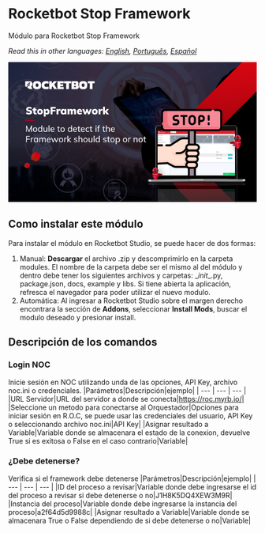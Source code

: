 # Rocketbot Stop Framework
  
Módulo para Rocketbot Stop Framework  

*Read this in other languages: [English](Manual_StopFramework.md), [Português](Manual_StopFramework.pr.md), [Español](Manual_StopFramework.es.md)*
  
![banner](imgs/Banner_StopFramework.jpg)
## Como instalar este módulo
  
Para instalar el módulo en Rocketbot Studio, se puede hacer de dos formas:
1. Manual: __Descargar__ el archivo .zip y descomprimirlo en la carpeta modules. El nombre de la carpeta debe ser el mismo al del módulo y dentro debe tener los siguientes archivos y carpetas: \__init__.py, package.json, docs, example y libs. Si tiene abierta la aplicación, refresca el navegador para poder utilizar el nuevo modulo.
2. Automática: Al ingresar a Rocketbot Studio sobre el margen derecho encontrara la sección de **Addons**, seleccionar **Install Mods**, buscar el modulo deseado y presionar install.  


## Descripción de los comandos

### Login NOC
  
Inicie sesión en NOC utilizando unda de las opciones, API Key, archivo noc.ini o credenciales.
|Parámetros|Descripción|ejemplo|
| --- | --- | --- |
|URL Servidor|URL del servidor a donde se conecta|https://roc.myrb.io/|
|Seleccione un metodo para conectarse al Orquestador|Opciones para iniciar sesión en R.O.C, se puede usar las credenciales del usuario, API Key o seleccionando archivo noc.ini|API Key|
|Asignar resultado a Variable|Variable donde se almacenara el estado de la conexion, devuelve True si es exitosa o False en el caso contrario|Variable|

### ¿Debe detenerse?
  
Verifica si el framework debe detenerse
|Parámetros|Descripción|ejemplo|
| --- | --- | --- |
|ID del proceso a revisar|Variable donde debe ingresarse el id del proceso a revisar si debe detenerse o no|J1H8K5DQ4XEW3M9R|
|Instancia del proceso|Variable donde debe ingresarse la instancia del proceso|a2f64d5d9988c|
|Asignar resultado a Variable|Variable donde se almacenara True o False dependiendo de si debe detenerse o no|Variable|

